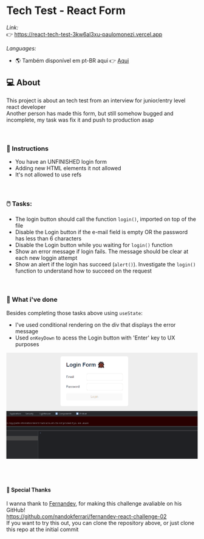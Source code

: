 # Tech Test - React Form
_Link:_
<br>
👉 https://react-tech-test-3kw6al3xu-paulomonezi.vercel.app

_Languages:_ 
<br>
- 🌎 Também disponível em pt-BR aqui 👉 [Aqui](https://github.com/paulomonezi/react-tech-test/blob/main/README.ptBR.md)

## 💻 About 
This project is about an tech test from an interview for junior/entry level react developer<br>
Another person has made this form, but still somehow bugged and incomplete, my task was fix it and push to production asap<br>
<br><br>

### 📑 Instructions

* You have an UNFINISHED login form
* Adding new HTML elements it not allowed
* It's not allowed to use refs<br>
<br><br>

### 🖱️ Tasks:

* The login button should call the function `login()`, imported on top of the file
* Disable the Login button if the e-mail field is empty OR the password has less than 6 characters
* Disable the Login button while you waiting for `login()` function
* Show an error message if login fails. The message should be clear at each new loggin attempt 
* Show an alert if the login has succeed (`alert()`). Investigate the `login()` function to understand how to succeed on the request<br>
<br><br>

### 🚀 What i've done 
Besides completing those tasks above using `useState`:
* I've used conditional rendering on the div that displays the error message
* Used `onKeyDown` to acess the Login button with 'Enter' key to UX purposes<br>

<img src="./src/gifs/readme.gif" alt="gif showing the form">
<br><br><br><br>

#### 🙏 Special Thanks
I wanna thank to [Fernandev](https://github.com/nandokferrari), for making this challenge avaliable on his GitHub!<br>
https://github.com/nandokferrari/fernandev-react-challenge-02<br>
If you want to try this out, you can clone the repository above, or just clone this repo at the initial commit